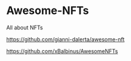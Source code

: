 # Awesome-NFTs
All about NFTs

https://github.com/gianni-dalerta/awesome-nft

https://github.com/xBalbinus/AwesomeNFTs
